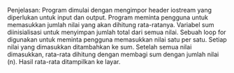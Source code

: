 Penjelasan:
Program dimulai dengan mengimpor header iostream yang diperlukan untuk input dan output.
Program meminta pengguna untuk memasukkan jumlah nilai yang akan dihitung rata-ratanya.
Variabel sum diinisialisasi untuk menyimpan jumlah total dari semua nilai.
Sebuah loop for digunakan untuk meminta pengguna memasukkan nilai satu per satu. Setiap nilai yang dimasukkan ditambahkan ke sum.
Setelah semua nilai dimasukkan, rata-rata dihitung dengan membagi sum dengan jumlah nilai (n).
Hasil rata-rata ditampilkan ke layar.
